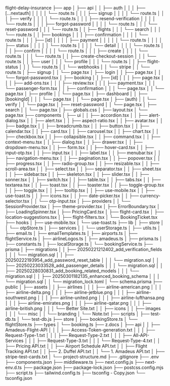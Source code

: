 flight-delay-insurance
├── app
│ ├── api
│ │ ├── auth
│ │ │ ├── [...nextauth]
│ │ │ │ └── route.ts
│ │ │ ├── signup
│ │ │ │ └── route.ts
│ │ │ ├── verify
│ │ │ │ └── route.ts
│ │ │ ├── resend-verification
│ │ │ │ └── route.ts
│ │ │ ├── forgot-password
│ │ │ │ └── route.ts
│ │ │ └── reset-password
│ │ │ └── route.ts
│ │ ├── flights
│ │ │ └── search
│ │ │ └── route.ts
│ │ ├── bookings
│ │ │ ├── confirmation
│ │ │ │ └── route.ts
│ │ │ ├── [id]
│ │ │ │ ├── payment
│ │ │ │ │ └── route.ts
│ │ │ │ ├── status
│ │ │ │ │ └── route.ts
│ │ │ │ └── detail
│ │ │ │ └── route.ts
│ │ │ ├── confirm
│ │ │ │ └── route.ts
│ │ │ ├── create
│ │ │ │ └── route.ts
│ │ │ └── route.ts
│ │ ├── create-checkout-session
│ │ │ └── route.ts
│ │ ├── user
│ │ │ └── profile
│ │ │ └── route.ts
│ │ ├── flight-status
│ │ │ └── route.ts
│ │ └── webhooks
│ │ └── stripe
│ │ └── route.ts
│ ├── signup
│ │ └── page.tsx
│ ├── login
│ │ ├── page.tsx
│ │ └── forgot-password.tsx
│ ├── booking
│ │ ├── [id]
│ │ │ ├── page.tsx
│ │ │ ├── add-ons.tsx
│ │ │ ├── review.tsx
│ │ │ ├── payment.tsx
│ │ │ └── passenger-form.tsx
│ │ ├── confirmation
│ │ │ └── page.tsx
│ │ └── page.tsx
│ ├── profile
│ │ └── page.tsx
│ ├── dashboard
│ │ ├── [bookingId]
│ │ │ └── page.tsx
│ │ └── page.tsx
│ ├── (auth)
│ │ └── verify
│ │ └── page.tsx
│ ├── reset-password
│ │ └── page.tsx
│ ├── search
│ │ └── page.tsx
│ ├── globals.css
│ ├── layout.tsx
│ └── page.tsx
├── components
│ ├── ui
│ │ ├── accordion.tsx
│ │ ├── alert-dialog.tsx
│ │ ├── alert.tsx
│ │ ├── aspect-ratio.tsx
│ │ ├── avatar.tsx
│ │ ├── badge.tsx
│ │ ├── breadcrumb.tsx
│ │ ├── button.tsx
│ │ ├── calendar.tsx
│ │ ├── card.tsx
│ │ ├── carousel.tsx
│ │ ├── chart.tsx
│ │ ├── checkbox.tsx
│ │ ├── collapsible.tsx
│ │ ├── command.tsx
│ │ ├── context-menu.tsx
│ │ ├── dialog.tsx
│ │ ├── drawer.tsx
│ │ ├── dropdown-menu.tsx
│ │ ├── form.tsx
│ │ ├── hover-card.tsx
│ │ ├── input-otp.tsx
│ │ ├── input.tsx
│ │ ├── label.tsx
│ │ ├── menubar.tsx
│ │ ├── navigation-menu.tsx
│ │ ├── pagination.tsx
│ │ ├── popover.tsx
│ │ ├── progress.tsx
│ │ ├── radio-group.tsx
│ │ ├── resizable.tsx
│ │ ├── scroll-area.tsx
│ │ ├── select.tsx
│ │ ├── separator.tsx
│ │ ├── sheet.tsx
│ │ ├── sidebar.tsx
│ │ ├── skeleton.tsx
│ │ ├── slider.tsx
│ │ ├── sonner.tsx
│ │ ├── switch.tsx
│ │ ├── table.tsx
│ │ ├── tabs.tsx
│ │ ├── textarea.tsx
│ │ ├── toast.tsx
│ │ ├── toaster.tsx
│ │ ├── toggle-group.tsx
│ │ ├── toggle.tsx
│ │ ├── tooltip.tsx
│ │ ├── use-mobile.tsx
│ │ ├── use-toast.ts
│ │ ├── icons.tsx
│ │ ├── date-picker.tsx
│ │ ├── currency-selector.tsx
│ │ └── otp-input.tsx
│ ├── providers
│ │ └── SessionProvider.tsx
│ ├── theme-provider.tsx
│ ├── ErrorBoundary.tsx
│ ├── LoadingSpinner.tsx
│ ├── PricingCard.tsx
│ ├── flight-card.tsx
│ ├── location-suggestions.tsx
│ ├── flight-filters.tsx
│ └── BookingTicket.tsx
├── hooks
│ ├── use-mobile.tsx
│ └── use-toast.ts
├── lib
│ ├── store
│ │ └── otpStore.ts
│ ├── services
│ │ └── userStorage.ts
│ ├── utils.ts
│ ├── email.ts
│ ├── emailTemplates.ts
│ ├── airports.ts
│ ├── flightService.ts
│ ├── airlineLogos.ts
│ ├── amadeus.ts
│ ├── prisma.ts
│ ├── constants.ts
│ ├── localStorage.ts
│ └── bookingService.ts
├── prisma
│ ├── migrations
│ │ ├── 20250221212402_add_verification_fields
│ │ │ └── migration.sql
│ │ ├── 20250222193954_add_password_reset_table
│ │ │ └── migration.sql
│ │ ├── 20250223033528_add_passenger_details
│ │ │ └── migration.sql
│ │ ├── 20250228030831_add_booking_related_models
│ │ │ └── migration.sql
│ │ ├── 20250301182135_enhanced_booking_schema
│ │ │ └── migration.sql
│ │ └── migration_lock.toml
│ └── schema.prisma
├── public
│ ├── assets
│ │ ├── airlines
│ │ │ ├── airline-american.png
│ │ │ ├── airline-delta.png
│ │ │ ├── airline-jetblue.png
│ │ │ ├── airline-southwest.png
│ │ │ ├── airline-united.png
│ │ │ ├── airline-lufthansa.png
│ │ │ ├── airline-emirates.png
│ │ │ ├── airline-qatar.png
│ │ │ ├── airline-british.png
│ │ │ └── Better Site.txt
│ │ ├── icons
│ │ ├── images
│ │ │ └── misc
│ │ └── branding
│ └── Note.txt
├── scripts
│ ├── test-db.ts
│ └── test-db.js
├── store
│ ├── bookingStore.ts
│ └── flightStore.ts
├── types
│ └── booking.ts
├── z.docs
│ ├── api
│ │ ├── Amadeus-Flight-API
│ │ │ ├── Access-Token-generation.txt
│ │ │ ├── Request-Type-1.txt
│ │ │ ├── Request-Type-2.txt
│ │ │ ├── All-API-Services
│ │ │ ├── Request-Type-3.txt
│ │ │ └── Request-Type-4.txt
│ │ ├── Pricing API.txt
│ │ ├── Airport Schedule API.txt
│ │ ├── Flight Tracking API.txt
│ │ ├── 2. Duffel API.txt
│ │ └── 1. Amadeus API.txt
│ ├── stripe-test-cards.txt
│ └── project-structure.md
├── .gitignore
├── .env
├── components.json
├── middleware.ts
├── next.config.js
├── next-env.d.ts
├── package.json
├── package-lock.json
├── postcss.config.mjs
├── script.ts
├── tailwind.config.ts
├── tsconfig - Copy.json
└── tsconfig.json

